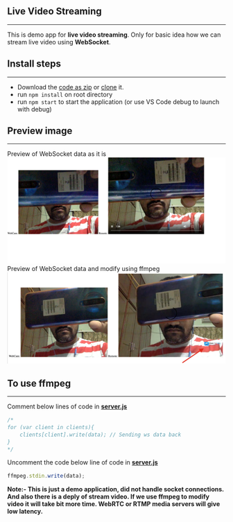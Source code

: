 Live Video Streaming
---
___
This is demo app for **live video streaming**. Only for basic idea how we can stream live video using **WebSocket**. 

Install steps
---
___
* Download the [code as zip](https://codeload.github.com/rish7/live-video-streaming/zip/master) or [clone](https://github.com/rish7/live-video-streaming.git) it.
* run ```npm install``` on root directory
* run ```npm start``` to start the application (or use VS Code debug to launch with debug)

Preview image
---
___
Preview of WebSocket data as it is
![Preview](preview.png)
Preview of WebSocket data and modify using ffmpeg
![Preview](ffmpeg-preview.png)


To use ffmpeg
---
___
Comment below lines of code in **[server.js](https://github.com/rish7/live-video-streaming/blob/master/server.js#L46-L48)**
```javascript
/*
for (var client in clients){
    clients[client].write(data); // Sending ws data back
}
*/
```

Uncomment the code below line of code in **[server.js](https://github.com/rish7/live-video-streaming/blob/master/server.js#L51)**
```javascript
ffmpeg.stdin.write(data);
```

**Note:- This is just a demo application, did not handle socket connections. And also there is a deply of stream video. If we use ffmpeg to modify video it will take bit more time. WebRTC or RTMP media servers will give low latency.** 
